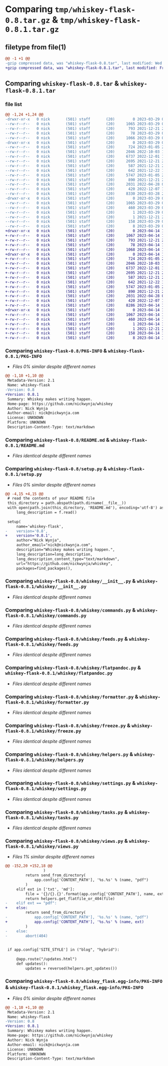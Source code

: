 # Comparing `tmp/whiskey-flask-0.8.tar.gz` & `tmp/whiskey-flask-0.8.1.tar.gz`

## filetype from file(1)

```diff
@@ -1 +1 @@
-gzip compressed data, was "whiskey-flask-0.8.tar", last modified: Wed Mar 29 00:45:04 2023, max compression
+gzip compressed data, was "whiskey-flask-0.8.1.tar", last modified: Fri Apr 14 18:16:51 2023, max compression
```

## Comparing `whiskey-flask-0.8.tar` & `whiskey-flask-0.8.1.tar`

### file list

```diff
@@ -1,24 +1,24 @@
-drwxr-xr-x   0 nick       (501) staff       (20)        0 2023-03-29 00:45:04.888084 whiskey-flask-0.8/
--rw-r--r--   0 nick       (501) staff       (20)     1065 2023-03-29 00:45:04.888434 whiskey-flask-0.8/PKG-INFO
--rw-r--r--   0 nick       (501) staff       (20)      793 2021-12-21 22:34:04.000000 whiskey-flask-0.8/README.md
--rw-r--r--   0 nick       (501) staff       (20)       78 2023-03-29 00:45:04.889454 whiskey-flask-0.8/setup.cfg
--rw-r--r--   0 nick       (501) staff       (20)     1066 2023-03-29 00:44:18.000000 whiskey-flask-0.8/setup.py
-drwxr-xr-x   0 nick       (501) staff       (20)        0 2023-03-29 00:45:04.881284 whiskey-flask-0.8/whiskey/
--rw-r--r--   0 nick       (501) staff       (20)      724 2023-01-05 22:22:19.000000 whiskey-flask-0.8/whiskey/__init__.py
--rw-r--r--   0 nick       (501) staff       (20)     2046 2022-10-03 14:56:43.000000 whiskey-flask-0.8/whiskey/commands.py
--rw-r--r--   0 nick       (501) staff       (20)     6737 2022-12-01 13:36:37.000000 whiskey-flask-0.8/whiskey/feeds.py
--rw-r--r--   0 nick       (501) staff       (20)     2695 2021-12-21 22:34:04.000000 whiskey-flask-0.8/whiskey/flatpandoc.py
--rw-r--r--   0 nick       (501) staff       (20)      587 2021-12-21 22:34:04.000000 whiskey-flask-0.8/whiskey/formatter.py
--rw-r--r--   0 nick       (501) staff       (20)      642 2021-12-22 15:54:07.000000 whiskey-flask-0.8/whiskey/freeze.py
--rw-r--r--   0 nick       (501) staff       (20)     5747 2023-01-05 20:45:06.000000 whiskey-flask-0.8/whiskey/helpers.py
--rw-r--r--   0 nick       (501) staff       (20)      890 2021-12-21 22:34:04.000000 whiskey-flask-0.8/whiskey/settings.py
--rw-r--r--   0 nick       (501) staff       (20)     2031 2022-04-28 01:52:46.000000 whiskey-flask-0.8/whiskey/tasks.py
--rw-r--r--   0 nick       (501) staff       (20)      420 2022-12-07 12:48:07.000000 whiskey-flask-0.8/whiskey/templates.py
--rw-r--r--   0 nick       (501) staff       (20)     8330 2023-03-28 23:06:28.000000 whiskey-flask-0.8/whiskey/views.py
-drwxr-xr-x   0 nick       (501) staff       (20)        0 2023-03-29 00:45:04.886892 whiskey-flask-0.8/whiskey_flask.egg-info/
--rw-r--r--   0 nick       (501) staff       (20)     1065 2023-03-29 00:45:04.000000 whiskey-flask-0.8/whiskey_flask.egg-info/PKG-INFO
--rw-r--r--   0 nick       (501) staff       (20)      460 2023-03-29 00:45:04.000000 whiskey-flask-0.8/whiskey_flask.egg-info/SOURCES.txt
--rw-r--r--   0 nick       (501) staff       (20)        1 2023-03-29 00:45:04.000000 whiskey-flask-0.8/whiskey_flask.egg-info/dependency_links.txt
--rw-r--r--   0 nick       (501) staff       (20)        1 2021-12-21 22:51:35.000000 whiskey-flask-0.8/whiskey_flask.egg-info/not-zip-safe
--rw-r--r--   0 nick       (501) staff       (20)      158 2023-03-29 00:45:04.000000 whiskey-flask-0.8/whiskey_flask.egg-info/requires.txt
--rw-r--r--   0 nick       (501) staff       (20)        8 2023-03-29 00:45:04.000000 whiskey-flask-0.8/whiskey_flask.egg-info/top_level.txt
+drwxr-xr-x   0 nick       (501) staff       (20)        0 2023-04-14 18:16:51.587756 whiskey-flask-0.8.1/
+-rw-r--r--   0 nick       (501) staff       (20)     1067 2023-04-14 18:16:51.587977 whiskey-flask-0.8.1/PKG-INFO
+-rw-r--r--   0 nick       (501) staff       (20)      793 2021-12-21 22:34:04.000000 whiskey-flask-0.8.1/README.md
+-rw-r--r--   0 nick       (501) staff       (20)       78 2023-04-14 18:16:51.588716 whiskey-flask-0.8.1/setup.cfg
+-rw-r--r--   0 nick       (501) staff       (20)     1068 2023-04-14 18:16:36.000000 whiskey-flask-0.8.1/setup.py
+drwxr-xr-x   0 nick       (501) staff       (20)        0 2023-04-14 18:16:51.583808 whiskey-flask-0.8.1/whiskey/
+-rw-r--r--   0 nick       (501) staff       (20)      724 2023-01-05 22:22:19.000000 whiskey-flask-0.8.1/whiskey/__init__.py
+-rw-r--r--   0 nick       (501) staff       (20)     2046 2022-10-03 14:56:43.000000 whiskey-flask-0.8.1/whiskey/commands.py
+-rw-r--r--   0 nick       (501) staff       (20)     6737 2022-12-01 13:36:37.000000 whiskey-flask-0.8.1/whiskey/feeds.py
+-rw-r--r--   0 nick       (501) staff       (20)     2695 2021-12-21 22:34:04.000000 whiskey-flask-0.8.1/whiskey/flatpandoc.py
+-rw-r--r--   0 nick       (501) staff       (20)      587 2021-12-21 22:34:04.000000 whiskey-flask-0.8.1/whiskey/formatter.py
+-rw-r--r--   0 nick       (501) staff       (20)      642 2021-12-22 15:54:07.000000 whiskey-flask-0.8.1/whiskey/freeze.py
+-rw-r--r--   0 nick       (501) staff       (20)     5747 2023-01-05 20:45:06.000000 whiskey-flask-0.8.1/whiskey/helpers.py
+-rw-r--r--   0 nick       (501) staff       (20)      890 2021-12-21 22:34:04.000000 whiskey-flask-0.8.1/whiskey/settings.py
+-rw-r--r--   0 nick       (501) staff       (20)     2031 2022-04-28 01:52:46.000000 whiskey-flask-0.8.1/whiskey/tasks.py
+-rw-r--r--   0 nick       (501) staff       (20)      420 2022-12-07 12:48:07.000000 whiskey-flask-0.8.1/whiskey/templates.py
+-rw-r--r--   0 nick       (501) staff       (20)     8286 2023-04-14 18:16:22.000000 whiskey-flask-0.8.1/whiskey/views.py
+drwxr-xr-x   0 nick       (501) staff       (20)        0 2023-04-14 18:16:51.587406 whiskey-flask-0.8.1/whiskey_flask.egg-info/
+-rw-r--r--   0 nick       (501) staff       (20)     1067 2023-04-14 18:16:50.000000 whiskey-flask-0.8.1/whiskey_flask.egg-info/PKG-INFO
+-rw-r--r--   0 nick       (501) staff       (20)      460 2023-04-14 18:16:51.000000 whiskey-flask-0.8.1/whiskey_flask.egg-info/SOURCES.txt
+-rw-r--r--   0 nick       (501) staff       (20)        1 2023-04-14 18:16:50.000000 whiskey-flask-0.8.1/whiskey_flask.egg-info/dependency_links.txt
+-rw-r--r--   0 nick       (501) staff       (20)        1 2021-12-21 22:51:35.000000 whiskey-flask-0.8.1/whiskey_flask.egg-info/not-zip-safe
+-rw-r--r--   0 nick       (501) staff       (20)      158 2023-04-14 18:16:51.000000 whiskey-flask-0.8.1/whiskey_flask.egg-info/requires.txt
+-rw-r--r--   0 nick       (501) staff       (20)        8 2023-04-14 18:16:51.000000 whiskey-flask-0.8.1/whiskey_flask.egg-info/top_level.txt
```

### Comparing `whiskey-flask-0.8/PKG-INFO` & `whiskey-flask-0.8.1/PKG-INFO`

 * *Files 0% similar despite different names*

```diff
@@ -1,10 +1,10 @@
 Metadata-Version: 2.1
 Name: whiskey-flask
-Version: 0.8
+Version: 0.8.1
 Summary: Whiskey makes writing happen.
 Home-page: https://github.com/nickwynja/whiskey
 Author: Nick Wynja
 Author-email: nick@nickwynja.com
 License: UNKNOWN
 Platform: UNKNOWN
 Description-Content-Type: text/markdown
```

### Comparing `whiskey-flask-0.8/README.md` & `whiskey-flask-0.8.1/README.md`

 * *Files identical despite different names*

### Comparing `whiskey-flask-0.8/setup.py` & `whiskey-flask-0.8.1/setup.py`

 * *Files 0% similar despite different names*

```diff
@@ -4,15 +4,15 @@
 # read the contents of your README file
 this_directory = path.abspath(path.dirname(__file__))
 with open(path.join(this_directory, 'README.md'), encoding='utf-8') as f:
     long_description = f.read()
 
 setup(
     name='whiskey-flask',
-    version='0.8',
+    version='0.8.1',
     author="Nick Wynja",
     author_email="nick@nickwynja.com",
     description="Whiskey makes writing happen.",
     long_description=long_description,
     long_description_content_type="text/markdown",
     url="https://github.com/nickwynja/whiskey",
     packages=find_packages(),
```

### Comparing `whiskey-flask-0.8/whiskey/__init__.py` & `whiskey-flask-0.8.1/whiskey/__init__.py`

 * *Files identical despite different names*

### Comparing `whiskey-flask-0.8/whiskey/commands.py` & `whiskey-flask-0.8.1/whiskey/commands.py`

 * *Files identical despite different names*

### Comparing `whiskey-flask-0.8/whiskey/feeds.py` & `whiskey-flask-0.8.1/whiskey/feeds.py`

 * *Files identical despite different names*

### Comparing `whiskey-flask-0.8/whiskey/flatpandoc.py` & `whiskey-flask-0.8.1/whiskey/flatpandoc.py`

 * *Files identical despite different names*

### Comparing `whiskey-flask-0.8/whiskey/formatter.py` & `whiskey-flask-0.8.1/whiskey/formatter.py`

 * *Files identical despite different names*

### Comparing `whiskey-flask-0.8/whiskey/freeze.py` & `whiskey-flask-0.8.1/whiskey/freeze.py`

 * *Files identical despite different names*

### Comparing `whiskey-flask-0.8/whiskey/helpers.py` & `whiskey-flask-0.8.1/whiskey/helpers.py`

 * *Files identical despite different names*

### Comparing `whiskey-flask-0.8/whiskey/settings.py` & `whiskey-flask-0.8.1/whiskey/settings.py`

 * *Files identical despite different names*

### Comparing `whiskey-flask-0.8/whiskey/tasks.py` & `whiskey-flask-0.8.1/whiskey/tasks.py`

 * *Files identical despite different names*

### Comparing `whiskey-flask-0.8/whiskey/views.py` & `whiskey-flask-0.8.1/whiskey/views.py`

 * *Files 1% similar despite different names*

```diff
@@ -152,20 +152,18 @@
                 )
         return send_from_directory(
             app.config['CONTENT_PATH'], '%s.%s' % (name, "pdf")
         )
     elif ext in ['txt', 'md']:
         file = '{}/{}.{}'.format(app.config['CONTENT_PATH'], name, ext)
         return helpers.get_flatfile_or_404(file)
-    elif ext == "pdf":
+    else:
         return send_from_directory(
-            app.config['CONTENT_PATH'], '%s.%s' % (name, "pdf")
+            app.config['CONTENT_PATH'], '%s.%s' % (name, ext)
         )
-    else:
-        abort(404)
 
 
 if app.config['SITE_STYLE'] in ("blog", "hybrid"):
 
     @app.route("/updates.html")
     def updates():
         updates = reversed(helpers.get_updates())
```

### Comparing `whiskey-flask-0.8/whiskey_flask.egg-info/PKG-INFO` & `whiskey-flask-0.8.1/whiskey_flask.egg-info/PKG-INFO`

 * *Files 0% similar despite different names*

```diff
@@ -1,10 +1,10 @@
 Metadata-Version: 2.1
 Name: whiskey-flask
-Version: 0.8
+Version: 0.8.1
 Summary: Whiskey makes writing happen.
 Home-page: https://github.com/nickwynja/whiskey
 Author: Nick Wynja
 Author-email: nick@nickwynja.com
 License: UNKNOWN
 Platform: UNKNOWN
 Description-Content-Type: text/markdown
```

